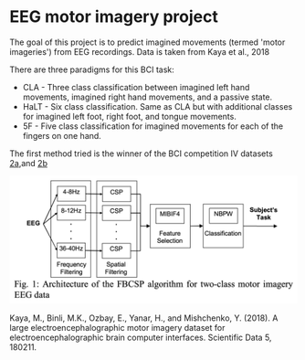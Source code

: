 # EEG motor imagery project

The goal of this project is to predict imagined movements (termed 'motor imageries') from EEG recordings. Data is taken from Kaya et al., 2018

There are three paradigms for this BCI task:

* CLA -  Three class classification between imagined left hand movements, imagined right hand movements, and a passive state.
* HaLT - Six class classification. Same as  CLA but with additional classes for imagined left foot, right foot, and tongue movements.
* 5F - Five class classification for imagined movements for each of the fingers on one hand.

The first method tried is the winner of the BCI competition IV datasets [2a](http://www.bbci.de/competition/iv/results/#dataset2a),and [2b](http://www.bbci.de/competition/iv/results/#dataset2b)

![FBCSP](https://github.com/AsaBarthMaron/asabarthmaron.github.io/blob/master/files/FBCSP.png)


Kaya, M., Binli, M.K., Ozbay, E., Yanar, H., and Mishchenko, Y. (2018). 
    A large electroencephalographic motor imagery dataset for 
    electroencephalographic brain computer interfaces. 
    Scientific Data 5, 180211.
